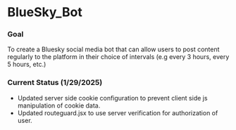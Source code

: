 # BlueSky_Bot

### Goal
To create a Bluesky social media bot that can allow users to post content regularly to the platform in their choice of intervals (e.g every 3 hours, every 5 hours, etc.)

### Current Status (1/29/2025)
- Updated server side cookie configuration to prevent client side js manipulation of cookie data.
- Updated routeguard.jsx to use server verification for authorization of user.



